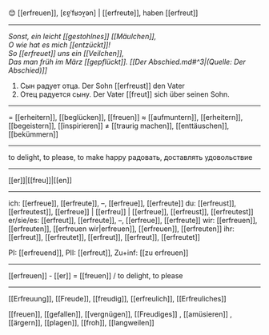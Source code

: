 😊 [[erfreuen]], [ɛɐ̯ˈfʁɔʏ̯ən] | [[erfreute]], haben [[erfreut]]

---
*Sonst, ein leicht [[gestohlnes]] [[Mäulchen]],*  
*O wie hat es mich [[entzückt]]!*  
*So [[erfreuet]] uns ein [[Veilchen]],*  
*Das man früh im März [[gepflückt]]. [[Der Abschied.md#^3|(Quelle: Der Abschied)]]* 

1. Сын радует отца. Der Sohn [[erfreust]] den Vater
2. Отец радуется сыну. Der Vater [[freut]] sich über seinen Sohn.

---
= [[erheitern]], [[beglücken]], [[freuen]]
≈ [[aufmuntern]], [[erheitern]], [[begeistern]], [[inspirieren]]
≠ [[traurig machen]], [[enttäuschen]], [[bekümmern]]

---
to delight, to please, to make happy
радовать, доставлять удовольствие

---
[[er]]|[[freu]]|[[en]]

---
ich: [[erfreue]], [[erfreute]], –, [[erfreue]], [[erfreute]]
du: [[erfreust]], [[erfreutest]], [[erfreue]] | [[erfreu]] | [[erfreue]], [[erfreust]], [[erfreutest]]
er/sie/es: [[erfreut]], [[erfreute]], –, [[erfreue]], [[erfreute]]
wir: [[erfreuen]], [[erfreuten]], [[erfreuen wir|erfreuen]], [[erfreuen]], [[erfreuten]]
ihr: [[erfreut]], [[erfreutet]], [[erfreut]], [[erfreut]], [[erfreutet]] 

PI: [[erfreuend]], PII: [[erfreut]], Zu+inf: [[zu erfreuen]]

---
[[erfreuen]] - [[er]] = [[freuen]] / to delight, to please

---
[[Erfreuung]], [[Freude]], [[freudig]], [[erfreulich]], [[Erfreuliches]]

[[freuen]], [[gefallen]], [[vergnügen]], [[Freudiges]]
, [[amüsieren]]
, [[ärgern]], [[plagen]], [[froh]], [[langweilen]]